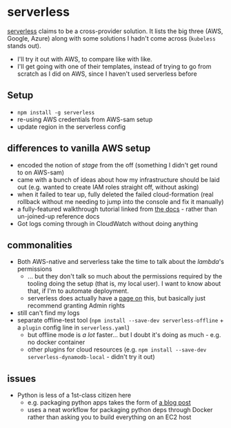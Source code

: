 # serverless

[serverless](https://serverless.com) claims to be a cross-provider solution. It lists the big three
(AWS, Google, Azure) along with some solutions I hadn't come across (`kubeless` stands out).

* I'll try it out with AWS, to compare like with like. 
* I'll get going with one of their templates, instead of trying to go from scratch as I did on AWS, since I haven't used serverless before

## Setup

* `npm install -g serverless`
* re-using AWS credentials from AWS-sam setup
* update region in the serverless config

## differences to vanilla AWS setup

* encoded the notion of _stage_ from the off (something I didn't get round to on AWS-sam)
* came with a bunch of ideas about how my infrastructure should be laid out (e.g. wanted to create IAM roles straight off, without asking)
* when it failed to tear up, fully deleted the failed cloud-formation (real rollback without me needing to jump into the console and fix it manually)
* a fully-featured walkthrough tutorial linked from [the docs](https://serverless.com/blog/serverless-express-rest-api/) - rather than un-joined-up reference docs
* Got logs coming through in CloudWatch without doing anything

## commonalities

* Both AWS-native and serverless take the time to talk about the _lambda_'s permissions
  * ... but they don't talk so much about the permissions required by the tooling doing the setup (that is, my local user). I want to know about that, if I'm to automate deployment.
  * serverless does actually have a [page on](https://serverless.com/framework/docs/providers/aws/guide/credentials/?rd=true) this, but basically just recommend granting Admin rights
* still can't find my logs
* separate offline-test tool (`npm install --save-dev serverless-offline` + a `plugin` config line in `serverless.yaml`)
  * but offline mode is *a lot* faster... but I doubt it's doing as much - e.g. no docker container
  * other plugins for cloud resources (e.g. `npm install --save-dev serverless-dynamodb-local` - didn't try it out)

## issues

* Python is less of a 1st-class citizen here
  * e.g. packaging python apps takes the form of [a blog post](https://serverless.com/blog/serverless-python-packaging/)
  * uses a neat workflow for packaging python deps through Docker rather than asking you to build everything on an EC2 host
